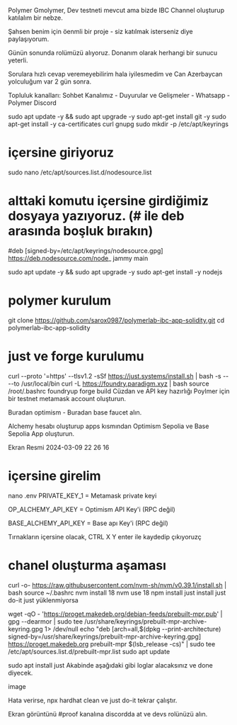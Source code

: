 Polymer
Gmolymer, Dev testneti mevcut ama bizde IBC Channel oluşturup katılalım bir nebze.

Şahsen benim için öenmli bir proje - siz katılmak isterseniz diye paylaşıyorum.

Günün sonunda rolümüzü alıyoruz. Donanım olarak herhangi bir sunucu yeterli.

Sorulara hızlı cevap veremeyebilirim hala iyilesmedim ve Can Azerbaycan yolculuğum var 2 gün sonra.

Topluluk kanalları: Sohbet Kanalımız - Duyurular ve Gelişmeler - Whatsapp - Polymer Discord

sudo apt update -y && sudo apt upgrade -y
sudo apt-get install git -y
sudo apt-get install -y ca-certificates curl gnupg
sudo mkdir -p /etc/apt/keyrings

# içersine giriyoruz
sudo nano /etc/apt/sources.list.d/nodesource.list
# alttaki komutu içersine girdiğimiz dosyaya yazıyoruz. (# ile deb arasında boşluk bırakın)
#deb [signed-by=/etc/apt/keyrings/nodesource.gpg] https://deb.nodesource.com/node_ jammy main

sudo apt update -y && sudo apt upgrade -y
sudo apt-get install -y nodejs
# polymer kurulum
git clone https://github.com/sarox0987/polymerlab-ibc-app-solidity.git
cd polymerlab-ibc-app-solidity

# just  ve forge kurulumu
curl --proto '=https' --tlsv1.2 -sSf https://just.systems/install.sh | bash -s -- --to /usr/local/bin
curl -L https://foundry.paradigm.xyz | bash
source /root/.bashrc
foundryup
forge build
Cüzdan ve API key hazırlığı
Poylmer için bir testnet metamask account oluşturun.

Buradan optimism - Buradan base faucet alın.

Alchemy hesabı oluşturup apps kısmından Optimism Sepolia ve Base Sepolia App oluşturun.

Ekran Resmi 2024-03-09 22 26 16
# içersine girelim
nano .env
PRIVATE_KEY_1 = Metamask private keyi

OP_ALCHEMY_API_KEY = Optimism API Key'i (RPC değil)

BASE_ALCHEMY_API_KEY = Base apı Key'i (RPC değil)

Tırnakların içersine olacak, CTRL X Y enter ile kaydedip çıkıyoruzç

# chanel oluşturma aşaması
curl -o- https://raw.githubusercontent.com/nvm-sh/nvm/v0.39.1/install.sh | bash
source ~/.bashrc
nvm install 18
nvm use 18
npm install
just install
just do-it
just yüklenmiyorsa

wget -qO - 'https://proget.makedeb.org/debian-feeds/prebuilt-mpr.pub' | gpg --dearmor | sudo tee /usr/share/keyrings/prebuilt-mpr-archive-keyring.gpg 1> /dev/null
echo "deb [arch=all,$(dpkg --print-architecture) signed-by=/usr/share/keyrings/prebuilt-mpr-archive-keyring.gpg] https://proget.makedeb.org prebuilt-mpr $(lsb_release -cs)" | sudo tee /etc/apt/sources.list.d/prebuilt-mpr.list
sudo apt update

sudo apt install just
Akabinde aşağıdaki gibi loglar alacaksınız ve done diyecek.

image

Hata verirse, npx hardhat clean ve just do-it tekrar çalıştır.

Ekran görüntünü #proof kanalına discordda at ve devs rolünüzü alın.
